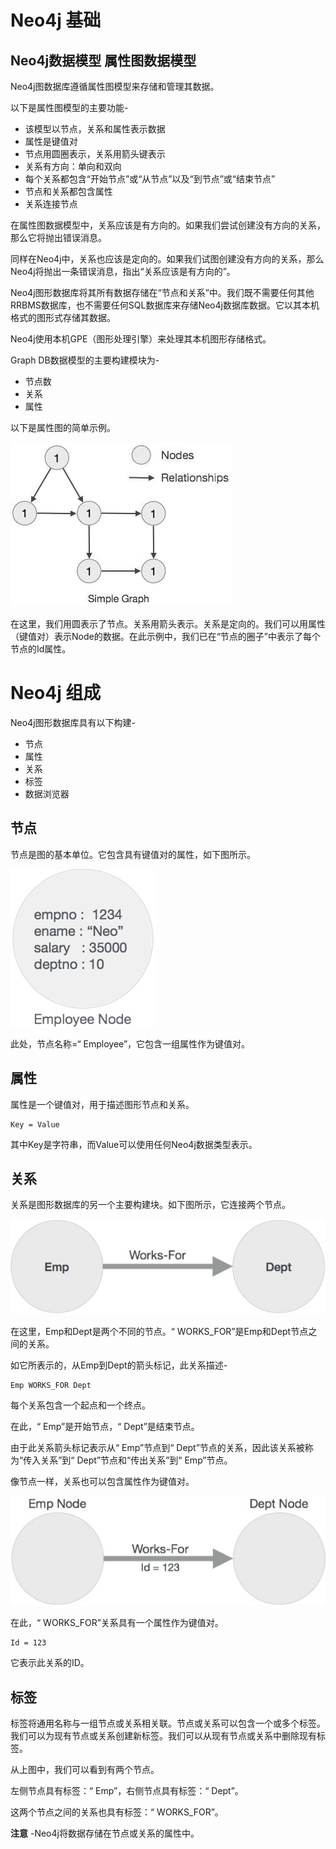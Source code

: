 
# Neo4j 基础
## Neo4j数据模型 属性图数据模型

Neo4j图数据库遵循属性图模型来存储和管理其数据。

以下是属性图模型的主要功能-

- 该模型以节点，关系和属性表示数据
- 属性是键值对
- 节点用圆圈表示，关系用箭头键表示
- 关系有方向：单向和双向
- 每个关系都包含“开始节点”或“从节点”以及“到节点”或“结束节点”
- 节点和关系都包含属性
- 关系连接节点

在属性图数据模型中，关系应该是有方向的。如果我们尝试创建没有方向的关系，那么它将抛出错误消息。

同样在Neo4j中，关系也应该是定向的。如果我们试图创建没有方向的关系，那么Neo4j将抛出一条错误消息，指出“关系应该是有方向的”。

Neo4j图形数据库将其所有数据存储在“节点和关系”中。我们既不需要任何其他RRBMS数据库，也不需要任何SQL数据库来存储Neo4j数据库数据。它以其本机格式的图形式存储其数据。

Neo4j使用本机GPE（图形处理引擎）来处理其本机图形存储格式。

Graph DB数据模型的主要构建模块为-

- 节点数
- 关系
- 属性

以下是属性图的简单示例。

![属性图](./images/property_graph.jpg)

在这里，我们用圆表示了节点。关系用箭头表示。关系是定向的。我们可以用属性（键值对）表示Node的数据。在此示例中，我们已在“节点的圈子”中表示了每个节点的Id属性。

# Neo4j 组成

Neo4j图形数据库具有以下构建-

- 节点
- 属性
- 关系
- 标签
- 数据浏览器

## 节点

节点是图的基本单位。它包含具有键值对的属性，如下图所示。

![节点](./images/node.jpg)

此处，节点名称=“ Employee”，它包含一组属性作为键值对。

## 属性

属性是一个键值对，用于描述图形节点和关系。

```cql
Key = Value 
```

其中Key是字符串，而Value可以使用任何Neo4j数据类型表示。

## 关系

关系是图形数据库的另一个主要构建块。如下图所示，它连接两个节点。

![关系](./images/relationship.jpg)

在这里，Emp和Dept是两个不同的节点。“ WORKS_FOR”是Emp和Dept节点之间的关系。

如它所表示的，从Emp到Dept的箭头标记，此关系描述-

```cql
Emp WORKS_FOR Dept 
```

每个关系包含一个起点和一个终点。

在此，“ Emp”是开始节点，“ Dept”是结束节点。

由于此关系箭头标记表示从“ Emp”节点到“ Dept”节点的关系，因此该关系被称为“传入关系”到“ Dept”节点和“传出关系”到“ Emp”节点。

像节点一样，关系也可以包含属性作为键值对。

![物产](./images/properties.jpg)

在此，“ WORKS_FOR”关系具有一个属性作为键值对。

```cql
Id = 123 
```

它表示此关系的ID。

## 标签

标签将通用名称与一组节点或关系相关联。节点或关系可以包含一个或多个标签。我们可以为现有节点或关系创建新标签。我们可以从现有节点或关系中删除现有标签。

从上图中，我们可以看到有两个节点。

左侧节点具有标签：“ Emp”，右侧节点具有标签：“ Dept”。

这两个节点之间的关系也具有标签：“ WORKS_FOR”。

**注意** -Neo4j将数据存储在节点或关系的属性中。
